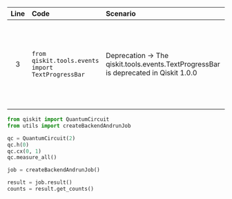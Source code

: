 | Line | Code | Scenario | Reference | Artifact | Refactoring |
| :--: | :--- | :------- | :--------: | :------- | :---------- |
| 3 | `from qiskit.tools.events import TextProgressBar` | Deprecation -> The qiskit.tools.events.TextProgressBar is deprecated in Qiskit 1.0.0 | qrn_tax_ddbb-e6669058-b69a-43e0-b6ec-e91421798d11 | TextProgressBar | Remove the import and replace it with a modern progress bar implementation (e.g., `tqdm`) or omit progress tracking entirely. |

```python
from qiskit import QuantumCircuit
from utils import createBackendAndrunJob

qc = QuantumCircuit(2)
qc.h(0)
qc.cx(0, 1)
qc.measure_all()

job = createBackendAndrunJob()

result = job.result()
counts = result.get_counts()
```